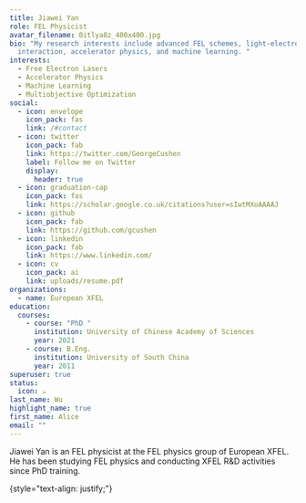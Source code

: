 ```yaml
---
title: Jiawei Yan
role: FEL Physicist
avatar_filename: 0itlya8z_400x400.jpg
bio: "My research interests include advanced FEL schemes, light-electron
  interaction, accelerator physics, and machine learning. "
interests:
  - Free Electron Lasers
  - Accelerator Physics
  - Machine Learning
  - Multiobjective Optimization
social:
  - icon: envelope
    icon_pack: fas
    link: /#contact
  - icon: twitter
    icon_pack: fab
    link: https://twitter.com/GeorgeCushen
    label: Follow me on Twitter
    display:
      header: true
  - icon: graduation-cap
    icon_pack: fas
    link: https://scholar.google.co.uk/citations?user=sIwtMXoAAAAJ
  - icon: github
    icon_pack: fab
    link: https://github.com/gcushen
  - icon: linkedin
    icon_pack: fab
    link: https://www.linkedin.com/
  - icon: cv
    icon_pack: ai
    link: uploads/resume.pdf
organizations:
  - name: European XFEL
education:
  courses:
    - course: "PhD "
      institution: University of Chinese Academy of Sciences
      year: 2021
    - course: B.Eng.
      institution: University of South China
      year: 2011
superuser: true
status:
  icon: ☕️
last_name: Wu
highlight_name: true
first_name: Alice
email: ""
---
```

Jiawei Yan is an FEL physicist at the FEL physics group of European XFEL. He has been studying FEL physics and conducting XFEL R&D activities since PhD training.

{style="text-align: justify;"}